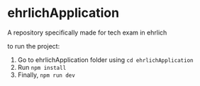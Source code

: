 # ehrlichApplication
A repository specifically made for tech exam in ehrlich

to run the project:
1. Go to ehrlichApplication folder using `cd ehrlichApplication`
2. Run `npm install`
3. Finally, `npm run dev`

